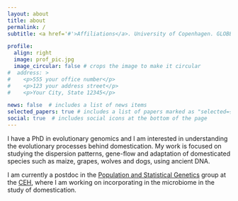 ```yaml
---
layout: about
title: about
permalink: /
subtitle: <a href='#'>Affiliations</a>. University of Copenhagen. GLOBE Institute. <a href="https://ceh.ku.dk/">Center for Evolutionary Hologenomics</a>.

profile:
  align: right
  image: prof_pic.jpg
  image_circular: false # crops the image to make it circular
#  address: >
#    <p>555 your office number</p>
#    <p>123 your address street</p>
#    <p>Your City, State 12345</p>

news: false  # includes a list of news items
selected_papers: true # includes a list of papers marked as "selected={true}"
social: true  # includes social icons at the bottom of the page
---
```


I have a PhD in evolutionary genomics and I am interested in understanding the evolutionary processes behind domestication. My work is focused on studying the dispersion patterns, gene-flow and adaptation of domesticated species such as maize, grapes, wolves and dogs, using ancient DNA.

I am currently a postdoc in the <a href="https://globe.ku.dk/research/hologenomics/gopalakrishnan-group/">Population and Statistical Genetics</a> group at the <a href="https://ceh.ku.dk/">CEH</a>, where I am working on incorporating in the microbiome in the study of domestication.
